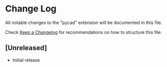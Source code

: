 # Change Log
All notable changes to the "pycad" extension will be documented in this file.

Check [Keep a Changelog](http://keepachangelog.com/) for recommendations on how to structure this file.

## [Unreleased]
- Initial release